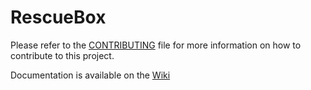 # RescueBox

Please refer to the [CONTRIBUTING](CONTRIBUTING.md) file for more information on how to contribute to this project.

Documentation is available on the [Wiki](https://github.com/jagath-jaikumar/RescueBox/wiki)